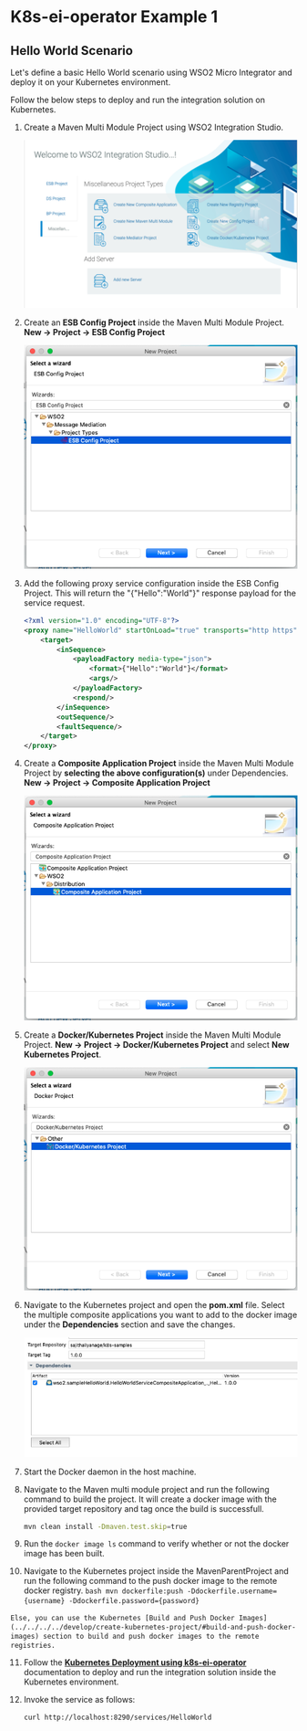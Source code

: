 # K8s-ei-operator Example 1

## Hello World Scenario

Let's define a basic Hello World scenario using WSO2 Micro Integrator and deploy it on your Kubernetes environment.

Follow the below steps to deploy and run the integration solution on Kubernetes.

1.  Create a Maven Multi Module Project using WSO2 Integration Studio.

    ![Create Maven Multi Module Project](../../../assets/img/create_project/docker_k8s_project/create-maven-project.png) 
    
2.  Create an **ESB Config Project** inside the Maven Multi Module Project.
    **New → Project → ESB Config Project**
    
    ![Create ESB Config Project](../../../assets/img/create_project/docker_k8s_project/esb-config.png) 
    
3.  Add the following proxy service configuration inside the ESB Config Project. This will return the "{"Hello":"World"}" response payload for the service request.
    ```xml
    <?xml version="1.0" encoding="UTF-8"?>
    <proxy name="HelloWorld" startOnLoad="true" transports="http https" xmlns="http://ws.apache.org/ns/synapse">
        <target>
            <inSequence>
                <payloadFactory media-type="json">
                    <format>{"Hello":"World"}</format>
                    <args/>
                </payloadFactory>
                <respond/>
            </inSequence>
            <outSequence/>
            <faultSequence/>
        </target>
    </proxy>
    ```
    
4.  Create a **Composite Application Project** inside the Maven Multi Module Project by **selecting the above configuration(s)** under Dependencies.
    **New → Project → Composite Application Project**
    
    ![Create Composite Application Project](../../../assets/img/create_project/docker_k8s_project/composite-proj.png)    

5.  Create a **Docker/Kubernetes Project** inside the Maven Multi Module Project.
    **New → Project → Docker/Kubernetes Project** and select **New Kubernetes Project**.
    
    ![Create Docker/Kubernetes Project](../../../assets/img/create_project/docker_k8s_project/k8s-proj.png)    

6.  Navigate to the Kubernetes project and open the **pom.xml** file. Select the multiple composite applications you want to add to the docker image under the **Dependencies** section and save the changes.

    ![Select composite projects](../../../assets/img/create_project/docker_k8s_project/select-dependency.png) 
    
7.  Start the Docker daemon in the host machine.

8.  Navigate to the Maven multi module project and run the following command to build the project. It will create a docker image with the provided target repository and tag once the build is successfull.
    ```bash
    mvn clean install -Dmaven.test.skip=true
    ```
9.  Run the `docker image ls` command to verify whether or not the docker image has been built. 

10.  Navigate to the Kubernetes project inside the MavenParentProject and run the following command to the push docker image to the remote docker registry.
    ```bash
    mvn dockerfile:push -Ddockerfile.username={username} -Ddockerfile.password={password}
    ``` 

    Else, you can use the Kubernetes [Build and Push Docker Images](../../../../develop/create-kubernetes-project/#build-and-push-docker-images) section to build and push docker images to the remote registries.
    
11. Follow the **[Kubernetes Deployment using k8s-ei-operator](../../../../setup/deployment/kubernetes_deployment)** documentation to deploy and run the integration solution inside the Kubernetes environment.

12. Invoke the service as follows:

    ```bash
    curl http://localhost:8290/services/HelloWorld
    ```  
    
